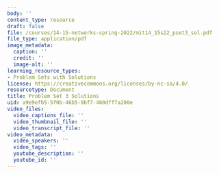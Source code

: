 ```yaml
---
body: ''
content_type: resource
draft: false
file: /courses/14-15-networks-spring-2022/mit14_15s22_pset3_sol.pdf
file_type: application/pdf
image_metadata:
  caption: ''
  credit: ''
  image-alt: ''
learning_resource_types:
- Problem Sets with Solutions
license: https://creativecommons.org/licenses/by-nc-sa/4.0/
resourcetype: Document
title: Problem Set 3 Solutions
uid: a9e9efb5-5f0b-46b5-9bf7-480dff7a200e
video_files:
  video_captions_file: ''
  video_thumbnail_file: ''
  video_transcript_file: ''
video_metadata:
  video_speakers: ''
  video_tags: ''
  youtube_description: ''
  youtube_id: ''
---
```

